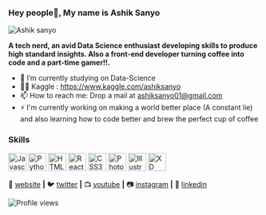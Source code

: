 ### Hey people👋, My name is Ashik Sanyo 

![Ashik sanyo](https://user-images.githubusercontent.com/66254994/100312196-a9e89c00-2fd7-11eb-95c8-e475aa4cfcc7.png)

**A tech nerd, an avid Data Science enthusiast developing skills to produce high standard insights.
Also a front-end developer turning coffee into code and a part-time gamer!!.**

- 🔭 I’m currently studying on Data-Science 
- 🐱‍👤 Kaggle : https://www.kaggle.com/ashiksanyo
- 📫 How to reach me: Drop a mail at ashiksanyo01@gmail.com 
- ⚡  I'm currently working on making a world better place (A constant lie) and also learning how to code better and brew the perfect cup of coffee

### Skills
<p align="left">
<a href="https://developer.mozilla.org/en-US/docs/Web/JavaScript" target="_blank" rel="noreferrer"><img src="https://raw.githubusercontent.com/danielcranney/readme-generator/main/public/icons/skills/javascript-colored.svg" width="36" height="36" alt="Javascript" /></a>
<a href="https://www.python.org/" target="_blank" rel="noreferrer"><img src="https://raw.githubusercontent.com/danielcranney/readme-generator/main/public/icons/skills/python-colored.svg" width="36" height="36" alt="Python" /></a>
<a href="https://developer.mozilla.org/en-US/docs/Glossary/HTML5" target="_blank" rel="noreferrer"><img src="https://raw.githubusercontent.com/danielcranney/readme-generator/main/public/icons/skills/html5-colored.svg" width="36" height="36" alt="HTML5" /></a>
<a href="https://reactjs.org/" target="_blank" rel="noreferrer"><img src="https://raw.githubusercontent.com/danielcranney/readme-generator/main/public/icons/skills/react-colored.svg" width="36" height="36" alt="React" /></a>
<a href="https://www.w3.org/TR/CSS/#css" target="_blank" rel="noreferrer"><img src="https://raw.githubusercontent.com/danielcranney/readme-generator/main/public/icons/skills/css3-colored.svg" width="36" height="36" alt="CSS3" /></a>
<a href="https://www.adobe.com/uk/products/photoshop.html" target="_blank" rel="noreferrer"><img src="https://raw.githubusercontent.com/danielcranney/readme-generator/main/public/icons/skills/photoshop-colored.svg" width="36" height="36" alt="Photoshop" /></a>
<a href="adobe.com/uk/products/illustrator.html" target="_blank" rel="noreferrer"><img src="https://raw.githubusercontent.com/danielcranney/readme-generator/main/public/icons/skills/illustrator-colored.svg" width="36" height="36" alt="Illustrator" /></a>
<a href="https://www.adobe.com/uk/products/xd.html" target="_blank" rel="noreferrer"><img src="https://raw.githubusercontent.com/danielcranney/readme-generator/main/public/icons/skills/xd-colored.svg" width="36" height="36" alt="XD" /></a>
</p>


🏡 [website][website] **|** 
🐦 [twitter][twitter] **|** 
📺 [youtube][youtube] **|** 
📷 [instagram][instagram] **|** 
👔 [linkedin][linkedin]

[website]: https://ashiksanyo.netlify.app/ 
[twitter]: https://twitter.com/AshSanyo
[youtube]: https://www.youtube.com/channel/UCYIyG5lE2VW-4NzXVLPAbRA
[instagram]: https://www.instagram.com/sanyo.jpeg/
[linkedin]: https://www.linkedin.com/in/ashik-sanyo-3557ab1aa/

![Profile views](https://gpvc.arturio.dev/ashiksanyo10)  



